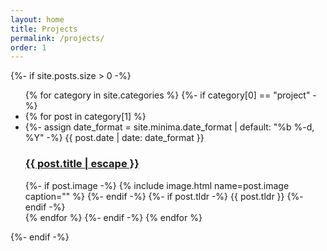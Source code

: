 ```yaml
---
layout: home
title: Projects
permalink: /projects/
order: 1
---
```


<div class = "home-proj-list">
    {%- if site.posts.size > 0 -%}
    <ul class="post-list">
        {% for category in site.categories %}
            <!-- List projects here -->
            {%- if category[0] == "project" -%}
                <li>
                    {% for post in category[1] %}
                        <li>
                        {%- assign date_format = site.minima.date_format | default: "%b %-d, %Y" -%}
                        <span class="post-meta">{{ post.date | date: date_format }}</span>
                        <h3>
                            <a class="post-link" href="{{ post.url | relative_url }}">
                            {{ post.title | escape }}
                            </a>
                        </h3>
                        {%- if post.image -%}
                            {% include image.html name=post.image caption="" %}
                        {%- endif -%}
                        {%- if post.tldr -%}
                            {{ post.tldr }}
                        {%- endif -%}
                        </li>      
                    {% endfor %}
                </li>
            {%- endif -%}
        {% endfor %}
    </ul>
    {%- endif -%}
</div>